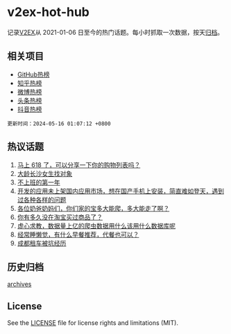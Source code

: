# v2ex-hot-hub

 记录[V2EX](https://www.v2ex.com/)从 2021-01-06 日至今的热门话题。每小时抓取一次数据，按天[归档](archives)。
 
 ## 相关项目

- [GitHub热榜](https://github.com/lonnyzhang423/github-hot-hub)
- [知乎热榜](https://github.com/lonnyzhang423/zhihu-hot-hub)
- [微博热榜](https://github.com/lonnyzhang423/weibo-hot-hub)
- [头条热榜](https://github.com/lonnyzhang423/toutiao-hot-hub)
- [抖音热榜](https://github.com/lonnyzhang423/douyin-hot-hub)


 `更新时间：2024-05-16 01:07:12 +0800`

## 热议话题

1. [马上 618 了，可以分享一下你的购物列表吗？](https://www.v2ex.com/t/1040811)
1. [大龄长沙女生找对象](https://www.v2ex.com/t/1040998)
1. [不上班的第一年](https://www.v2ex.com/t/1040807)
1. [开发的应用未上架国内应用市场，想在国产手机上安装，简直难如登天，遇到过各种各样的问题](https://www.v2ex.com/t/1040826)
1. [各位奶爸奶妈们，你们家的宝多大能爬，多大能走了啊？](https://www.v2ex.com/t/1040833)
1. [你有多久没在淘宝买过商品了？](https://www.v2ex.com/t/1040955)
1. [虚心求教，数据量上亿的爬虫数据用什么该用什么数据库呢](https://www.v2ex.com/t/1040896)
1. [经常睡懒觉，有什么早餐推荐，代餐也可以？](https://www.v2ex.com/t/1040838)
1. [成都租车被坑经历](https://www.v2ex.com/t/1040882)

## 历史归档

[archives](archives)

## License

See the [LICENSE](LICENSE) file for license rights and limitations (MIT).
